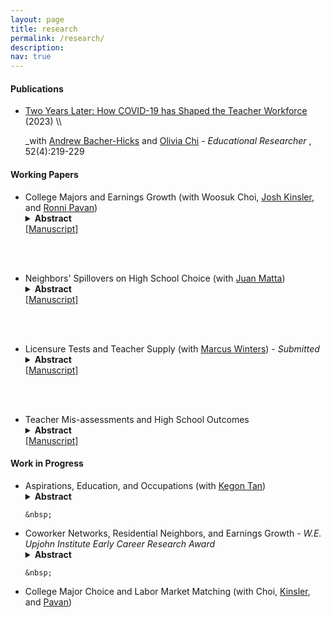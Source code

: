 ```yaml
---
layout: page
title: research
permalink: /research/
description: 
nav: true
---
```



#### Publications
<ul>

<li> <a href="https://doi.org/10.3102/0013189X231153659" target="_blank">Two Years Later: How COVID-19 has Shaped the Teacher Workforce</a> (2023) \\

_with <a href="https://www.andrewbacherhicks.com/home" target="_blank">Andrew Bacher-Hicks</a> and <a href="https://www.oliviachi.com" target="_blank">Olivia Chi</a> - <em> Educational Researcher </em>, 52(4):219-229 </li>

</ul>




#### Working Papers
<ul>


<li> College Majors and Earnings Growth (with Woosuk Choi, <a href="https://sites.google.com/view/josh-kinsler/" target="_blank">Josh Kinsler</a>, and <a href="https://sites.google.com/site/ronnipavan" target="_blank">Ronni Pavan</a>) </li>
<details>
<summary><b>Abstract</b></summary>

In this paper we estimate major specific earnings profiles using matched American Community Survey (ACS) and Longitudinal Employer-Household Dynamics (LEHD) data. The advantage of the matched data relative to the ACS alone is that it provides a long panel of worker earnings, thus avoiding estimating life cycle profiles using cross- cohort variation. Once we allow the returns to major to vary by cohort, we find that engineering, computer science, and business majors experience faster earnings growth relative to humanities majors. For example, the gap in earnings between technical majors like engineering and computer science and humanities grows by 5-6% between ages 23 and 50. Our estimates also indicate that more recent graduates in these fields earn a larger premium relative to humanities than earlier cohorts.
  	
</details>
<a href="{{ site.baseurl }}/assets/pdf/CKOP_4_7_23.pdf" target="_blank">[Manuscript]</a>


<br>	&nbsp;


<li> Neighbors' Spillovers on High School Choice (with <a href="https://jjmatta.notion.site" target="_blank">Juan Matta</a>) </li>
<details>
<summary><b>Abstract</b></summary>

Do neighbors affect each others’ schooling choices? We exploit oversubscription lotteries in Chile’s centralized school admission system to identify the effect of close neighbors on application and enrollment decisions. A student is 7-10% more likely to rank a high school as their first preference and to attend that school if their closest neighbor attended it the prior year. These effects are stronger among applicant-neighbor pairs with lower education, college expectations, and prior academic achievement, measured by previous scores in national standardized tests. Lower-achieving applicants are more likely to follow neighbors to schools with better attributes when their closest neighbor’s test scores are higher. Our findings suggest the existence of frictions that prevent some families from learning about all available schools. Targeted policies aimed at increasing information to disadvantaged families have the potential to alleviate these frictions and generate significant multiplier effects.
  	
</details>
<a href="{{ site.baseurl }}/assets/pdf/neighbors_SAE.pdf" target="_blank">[Manuscript]</a>


<br>	&nbsp;


<li> Licensure Tests and Teacher Supply (with <a href="https://sites.bu.edu/marcuswinters/" target="_blank">Marcus Winters</a>) - <em> Submitted </em> </li> 
<details>
<summary><b>Abstract</b></summary>


We apply a sharp regression discontinuity design to administrative data from Connecticut to investigate the impact of failing the first attempt at a licensure test on teacher supply. We find deterrent effects from failing both a basic skills test required to enter an educator preparation program (Praxis I) and a subject-matter test used for ultimate certification (Praxis II). Failing Praxis II especially deters those seeking endorsement to teach within the shortage areas of STEM and special education. Failing Praxis I especially deters those who would be less effective teachers, but failing Praxis II disproportionately pushes out relatively effective potential teachers.

</details>
<a href="{{ site.baseurl }}/assets/pdf/Praxis_Manuscript_Revision.pdf" target="_blank">[Manuscript]</a>


<br>	&nbsp;


<li> Teacher Mis-assessments and High School Outcomes </li> 
<details>
<summary><b>Abstract</b></summary>

Does mis-assessment by teachers on subjective evaluations matter for students’ educational outcomes? I employ administrative data from North Carolina that contain standardized test scores and teacher assessments for each ninth-grade student to examine whether exposure to a teacher whose judgments differ systematically from students’ achievement levels impacts student outcomes. Exposure to teachers who are more likely to overassess students, relative to what test scores signal, increases GPA and college expectations for girls and non-white students. In terms of SAT scores, I find increases for blacks and Hispanics but decreases for Asian students.
  	
</details>
<a href="{{ site.baseurl }}/assets/pdf/Manuscript.pdf" target="_blank">[Manuscript]</a>


</ul>


#### Work in Progress
<ul>
<li> Aspirations, Education, and Occupations (with <a href="https://sites.google.com/site/kegontantk/" target="_blank">Kegon Tan</a>) </li> 

<details>
<summary><b>Abstract</b></summary>

It is well documented that children often “inherit” their parents’ occupations. This paper studies the role of early occupational aspirations in determining later life outcomes, a potentially important channel for intergenerational correlations in occupations. Using the Wisconsin Longitudinal Study, we estimate a lifecycle model of college choice and occupation choice to quantify the effect of aspirations on education and wages. We find that aspirations have a sizeable impact on educational attainment and wages, even conditional on latent skills that we recover from the choice model. We also simulate the importance of family background conditional on skills through the strong correlation between family background and aspirations. Our findings suggest that aspirations may be valuable for reducing intergenerational inequality.  	
</details>


	&nbsp;


<li> Coworker Networks, Residential Neighbors, and Earnings Growth - <em> W.E. Upjohn Institute Early Career Research Award </em> </li> 

<details>
<summary><b>Abstract</b></summary>

I study the relevance of former coworkers and neighbors to explain job mobility and earnings growth patterns for workers in the United States. Using matched employer-employee data from the Longitudinal Employer-Household Dynamics I construct individual-level proxies of new job opportunities available to workers using the number of new hires in firms where previous coworkers and close neighbors work. I extend the empirical framework of Caldwell and Harmon (2019) to isolate the effect of individual-level networks from other determinants of job mobility. I merge these records to multiple rounds of the American Community Survey to investigate heterogeneity across occupations and college majors.
</details>


	&nbsp;


<li> College Major Choice and Labor Market Matching (with Choi, <a href="https://sites.google.com/view/josh-kinsler/" target="_blank">Kinsler</a>, and <a href="https://sites.google.com/site/ronnipavan" target="_blank">Pavan</a>) </li> 

</ul>

